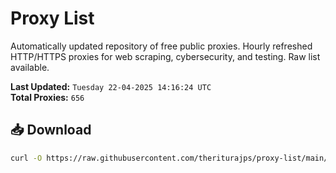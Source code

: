 # Proxy List

Automatically updated repository of free public proxies. Hourly refreshed HTTP/HTTPS proxies for web scraping, cybersecurity, and testing. Raw list available.

**Last Updated:** `Tuesday 22-04-2025 14:16:24 UTC`  
**Total Proxies:** `656`

## 📥 Download
```bash
curl -O https://raw.githubusercontent.com/theriturajps/proxy-list/main/proxies.txt
